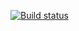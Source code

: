 [![Build status](https://ci.appveyor.com/api/projects/status/52l04by2g53ca4np?svg=true)](https://ci.appveyor.com/project/Margarita2113/selenide-card-delivery)